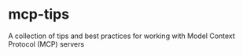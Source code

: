 # mcp-tips
A collection of tips and best practices for working with Model Context Protocol (MCP) servers
